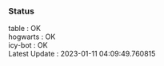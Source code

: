 ### Status


table : OK  
hogwarts : OK  
icy-bot : OK  
Latest Update : 2023-01-11 04:09:49.760815
